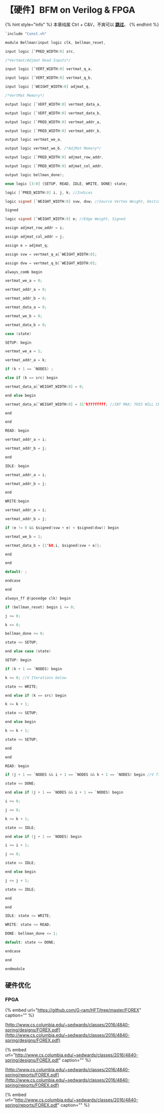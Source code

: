 # 【硬件】BFM on Verilog & FPGA

{% hint style="info" %}
本章纯属 Ctrl + C&V，不爽可以 [**跳过**](https://guhhhhaa.gitbook.io/bfm/bfm-on-python)。
{% endhint %}

```c
`include "Const.vh"

module Bellman(input logic clk, bellman_reset,

input logic [`PRED_WIDTH:0] src,

/*Vertmat/Adjmat Read Inputs*/

input logic [`VERT_WIDTH:0] vertmat_q_a,

input logic [`VERT_WIDTH:0] vertmat_q_b,

input logic [`WEIGHT_WIDTH:0] adjmat_q,

/*VertMat Memory*/

output logic [`VERT_WIDTH:0] vertmat_data_a,

output logic [`VERT_WIDTH:0] vertmat_data_b,

output logic [`PRED_WIDTH:0] vertmat_addr_a,

output logic [`PRED_WIDTH:0] vertmat_addr_b,

output logic vertmat_we_a,

output logic vertmat_we_b, /*AdjMat Memory*/

output logic [`PRED_WIDTH:0] adjmat_row_addr,

output logic [`PRED_WIDTH:0] adjmat_col_addr,

output logic bellman_done);

enum logic [3:0] {SETUP, READ, IDLE, WRITE, DONE} state;

logic [`PRED_WIDTH:0] i, j, k; //Indices

logic signed [`WEIGHT_WIDTH:0] svw, dvw; //Source Vertex Weight, Destination Vertex Weight,

Signed

logic signed [`WEIGHT_WIDTH:0] e; //Edge Weight, Signed

assign adjmat_row_addr = i;

assign adjmat_col_addr = j;

assign e = adjmat_q;

assign svw = vertmat_q_a[`WEIGHT_WIDTH:0];

assign dvw = vertmat_q_b[`WEIGHT_WIDTH:0];

always_comb begin

vertmat_we_a = 0;

vertmat_addr_a = 0;

vertmat_addr_b = 0;

vertmat_data_a = 0;

vertmat_we_b = 0;

vertmat_data_b = 0;

case (state)

SETUP: begin

vertmat_we_a = 1;

vertmat_addr_a = k;

if (k + 1 == `NODES) ;

else if (k == src) begin

vertmat_data_a[`WEIGHT_WIDTH:0] = 0;

end else begin

vertmat_data_a[`WEIGHT_WIDTH:0] = 31'h777fffff; //INT MAX; THIS WILL CHANGE WITH WIDTH

end

end

READ: begin

vertmat_addr_a = i;

vertmat_addr_b = j;

end

IDLE: begin

vertmat_addr_a = i;

vertmat_addr_b = j;

end

WRITE:begin

vertmat_addr_a = i;

vertmat_addr_b = j;

if (e != 0 && $signed(svw + e) < $signed(dvw)) begin

vertmat_we_b = 1;

vertmat_data_b = {1'b0,i, $signed(svw + e)};

end

end

default: ;

endcase

end

always_ff @(posedge clk) begin

if (bellman_reset) begin i <= 0;

j <= 0;

k <= 0;

bellman_done <= 0;

state <= SETUP;

end else case (state)

SETUP: begin

if (k + 1 == `NODES) begin

k <= 0; //V Iterations below

state <= WRITE;

end else if (k == src) begin

k <= k + 1;

state <= SETUP;

end else begin

k <= k + 1;

state <= SETUP;

end

end

READ: begin

if (j + 1 == `NODES && i + 1 == `NODES && k + 1 == `NODES) begin //V Times

state <= DONE;

end else if (j + 1 == `NODES && i + 1 == `NODES) begin

i <= 0;

j <= 0;

k <= k + 1;

state <= IDLE;

end else if (j + 1 == `NODES) begin

i <= i + 1;

j <= 0;

state <= IDLE;

end else begin

j <= j + 1;

state <= IDLE;

end

end

IDLE: state <= WRITE;

WRITE: state <= READ;

DONE: bellman_done <= 1;

default: state <= DONE;

endcase

end

endmodule
```

## 硬件优化

### FPGA

{% embed url="https://github.com/G-ram/HFT/tree/master/FOREX" caption="" %}

[http://www.cs.columbia.edu/~sedwards/classes/2016/4840-spring/designs/FOREX.pdf](http://www.cs.columbia.edu/~sedwards/classes/2016/4840-spring/designs/FOREX.pdf)

{% embed url="http://www.cs.columbia.edu/~sedwards/classes/2016/4840-spring/designs/FOREX.pdf" caption="" %}

[http://www.cs.columbia.edu/~sedwards/classes/2016/4840-spring/reports/FOREX.pdf](http://www.cs.columbia.edu/~sedwards/classes/2016/4840-spring/reports/FOREX.pdf)

{% embed url="http://www.cs.columbia.edu/~sedwards/classes/2016/4840-spring/reports/FOREX.pdf" caption="" %}

